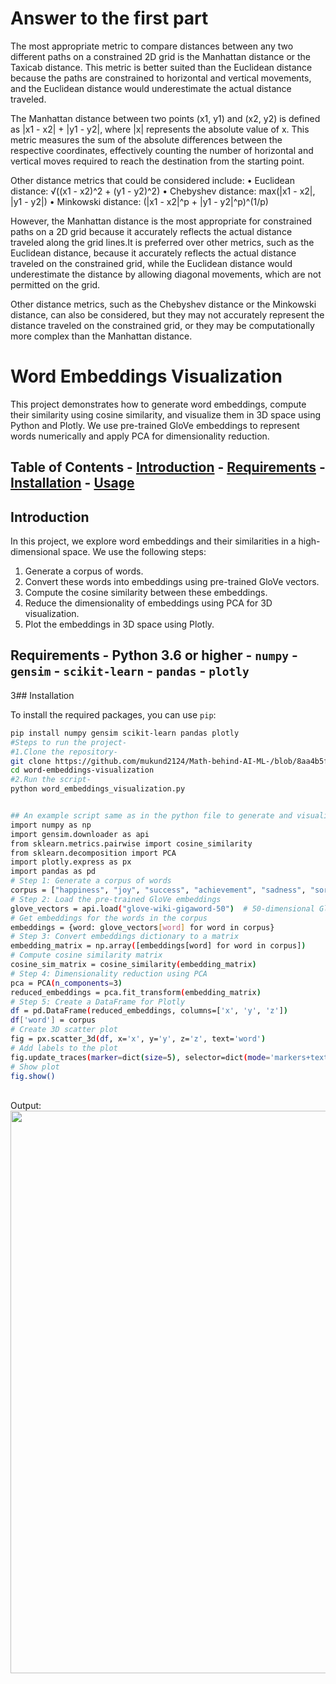 # Answer to the first part
The most appropriate metric to compare distances between any two different paths on a 
constrained 2D grid is the Manhattan distance or the Taxicab distance. This metric is better 
suited than the Euclidean distance because the paths are constrained to horizontal and vertical 
movements, and the Euclidean distance would underestimate the actual distance traveled. 

The Manhattan distance between two points (x1, y1) and (x2, y2) is defined as |x1 - x2| + |y1 - y2|, where |x| represents the absolute value of x. This metric measures the sum of the 
absolute differences between the respective coordinates, effectively counting the number of 
horizontal and vertical moves required to reach the destination from the starting point. 

Other distance metrics that could be considered include: 
• Euclidean distance: √((x1 - x2)^2 + (y1 - y2)^2) 
• Chebyshev distance: max(|x1 - x2|, |y1 - y2|) 
• Minkowski distance: (|x1 - x2|^p + |y1 - y2|^p)^(1/p) 

However, the Manhattan distance is the most appropriate for constrained paths on a 2D grid 
because it accurately reflects the actual distance traveled along the grid lines.It is preferred 
over other metrics, such as the Euclidean distance, because it accurately reflects the actual 
distance traveled on the constrained grid, while the Euclidean distance would underestimate 
the distance by allowing diagonal movements, which are not permitted on the grid. 

Other distance metrics, such as the Chebyshev distance or the Minkowski distance, can also 
be considered, but they may not accurately represent the distance traveled on the constrained 
grid, or they may be computationally more complex than the Manhattan distance. 

# Word Embeddings Visualization 
This project demonstrates how to generate word embeddings, compute their similarity using cosine 
similarity, and visualize them in 3D space using Python and Plotly. We use pre-trained GloVe 
embeddings to represent words numerically and apply PCA for dimensionality reduction. 

## Table of Contents - [Introduction](#introduction) - [Requirements](#requirements) - [Installation](#installation) - [Usage](#usage) 
 
## Introduction 
In this project, we explore word embeddings and their similarities in a high-dimensional space. We 
use the following steps: 
1. Generate a corpus of words. 
2. Convert these words into embeddings using pre-trained GloVe vectors. 
3. Compute the cosine similarity between these embeddings. 
4. Reduce the dimensionality of embeddings using PCA for 3D visualization. 
5. Plot the embeddings in 3D space using Plotly.
 
## Requirements - Python 3.6 or higher - `numpy` - `gensim` - `scikit-learn` - `pandas` - `plotly` 
3## Installation 

To install the required packages, you can use `pip`: 
```sh 
pip install numpy gensim scikit-learn pandas plotly 
#Steps to run the project- 
#1.Clone the repository- 
git clone https://github.com/mukund2124/Math-behind-AI-ML-/blob/8aa4b5fa8a2ff3106de0ce334b1fc0a924a9ceab/word-embeddings-visualization.git 
cd word-embeddings-visualization 
#2.Run the script- 
python word_embeddings_visualization.py 


## An example script same as in the python file to generate and visualize word embeddings: 
import numpy as np 
import gensim.downloader as api 
from sklearn.metrics.pairwise import cosine_similarity 
from sklearn.decomposition import PCA 
import plotly.express as px 
import pandas as pd 
# Step 1: Generate a corpus of words 
corpus = ["happiness", "joy", "success", "achievement", "sadness", "sorrow", "failure", "defeat"] 
# Step 2: Load the pre-trained GloVe embeddings 
glove_vectors = api.load("glove-wiki-gigaword-50")  # 50-dimensional GloVe embeddings 
# Get embeddings for the words in the corpus 
embeddings = {word: glove_vectors[word] for word in corpus} 
# Step 3: Convert embeddings dictionary to a matrix 
embedding_matrix = np.array([embeddings[word] for word in corpus]) 
# Compute cosine similarity matrix 
cosine_sim_matrix = cosine_similarity(embedding_matrix) 
# Step 4: Dimensionality reduction using PCA 
pca = PCA(n_components=3) 
reduced_embeddings = pca.fit_transform(embedding_matrix) 
# Step 5: Create a DataFrame for Plotly 
df = pd.DataFrame(reduced_embeddings, columns=['x', 'y', 'z']) 
df['word'] = corpus 
# Create 3D scatter plot 
fig = px.scatter_3d(df, x='x', y='y', z='z', text='word') 
# Add labels to the plot 
fig.update_traces(marker=dict(size=5), selector=dict(mode='markers+text')) 
# Show plot 
fig.show()
```
</br>
Output:
</br>
<img src="https://github.com/mukund2124/Math-behind-AI-ML-/assets/69761205/c970fa89-bf00-4086-a327-ece25a96e79b.png" width="900">

